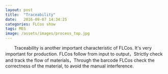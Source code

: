 ```yaml
---
layout: post
title:  "Traceability"
date:   2016-09-07 14:34:25
categories: FLCos show
tags: MES
image: /assets/images/process_top.jpg
---
```

&nbsp;&nbsp;&nbsp;&nbsp;&nbsp;&nbsp; Traceability is another important characteristic of FLCos. It's very important for production. FLCos follow from input to output，Strictly check and track the flow of materials，Through the barcode FLCos check the correctness of the material, to avoid the manual interference.